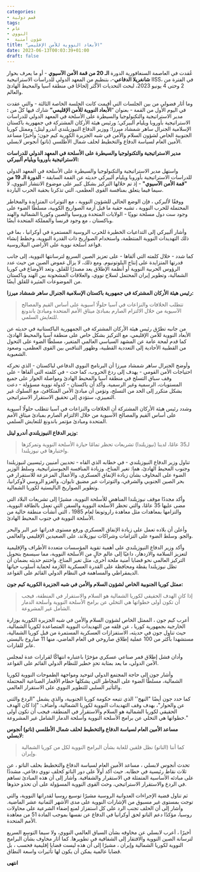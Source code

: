 ```yaml
---
categories:
- قمم دولية
tags:
- عام
- النووي
-  شؤون أمنية
title: "الأبعاد النووية للأمن الإقليمي"
date: 2023-06-13T00:03:39+01:00
draft: false
---
```


عُقدت في العاصمة السنغافورية الدورة **الـ 20 من قمة الأمن الآسيوي** - أو ما يعرف بحوار **شانغريلا الدفاعي**-، بتنظيمٍ من المعهد الدولي للدراسات الاستراتيجية IISS، في الفترة من 2 وحتى 4 يونيو 2023، لبحث التحديات الأكثر إلحاحًا في منطقة آسيا والمحيط الهادئ والعالم.

وما أثار فضولي من بين الجلسات التي أقيمت كانت الجلسة الخاصة الثالثة - والتي عقدت في اليوم الأول من القمة - بعنوان “**الأبعاد النووية للأمن الإقليمي”** شارك فيها كلٌ من **:** مدير الاستراتيجية والتكنولوجيا والسيطرة على الأسلحة في المعهد الدولي للدراسات الاستراتيجية بأوروبا ويليام ألبيركي؛ ورئيس هيئة الأركان المشتركة في جمهورية باكستان الإسلامية الجنرال ساهر شمشاد ميرزا؛ ووزير الدفاع النيوزيلندي أندرو ليتل؛ وممثل كوريا الجنوبية الخاص لشؤون السلام والأمن في شبه الجزيرة الكورية كيم جون؛ وأخيرًا مساعد الأمين العام لسياسة الدفاع والتخطيط لحلف شمال الأطلسي (ناتو) أنجوس لابسلي.

**مدير الاستراتيجية والتكنولوجيا والسيطرة على الأسلحة في المعهد الدولي للدراسات الاستراتيجية بأوروبا ويليام ألبيركي:**

واستهل مدير الاستراتيجية والتكنولوجيا والسيطرة على الأسلحة في المعهد الدولي للدراسات الاستراتيجية بأوروبا ويليام ألبيركي حديثه عن القمة السابقة - **الدورة الـ 19 من "قمة الأمن الآسيوي"** - إذ تم خلالها التركيز بشكل كبير على موضوع الانتشار النووي، لا سيما فيما يتعلق بمنافسة القوى العظمى، التي تذكرنا بحقبة الحرب الباردة.

ووفقًا لألبركي ، فإن الوضع الحالي للشؤون النووية ، مع التوترات المتزايدة والمخاطر المحتملة للحرب النووية ، تشبه حقبة ما قبل أزمة الصواريخ الكوبية، مسلطًا الضوء على وجود ست دول مسلحة نوويًا - الولايات المتحدة وروسيا والصين وكوريا الشمالية والهند وباكستان ، مع وجود فرنسا والمملكة المتحدة أيضًا.

وأشار ألبيركي إلى التداعيات الخطيرة للحرب الروسية المستمرة في أوكرانيا ، بما في ذلك التهديدات النووية المنتظمة، واستخدام الصواريخ ذات القدرة النووية، وخطط إنشاء قواعد أسلحة نووية على الأراضي البيلاروسية.

كما شدد - خلال كلمته التي ألقاها - على تعزيز الصين السريع لترسانتها النووية، إلى جانب قدرتها المتزايدة على إنتاج البلوتونيوم. ومع ذلك، لا يزال غموض الصين من حيث عدد الرؤوس الحربية النووية أو أنظمة الإطلاق يعد مصدرًا للقلق. وتعد الأوضاع في كوريا الشمالية، وتطوير إيران المحتمل لسلاح نووي، والعلاقات المشحونة بين الهند وباكستان من الموضوعات المثيرة للقلق أيضًا.
 

**رئيس هيئة الأركان المشتركة في جمهورية باكستان الإسلامية الجنرال ساهر شمشاد ميرزا:**

> تتطلب الخلافات والنزاعات في آسيا حلولًا آسيوية على أساس القيم والمصالح الآسيوية من خلال الالتزام الصارم بمبادئ ميثاق الأمم المتحدة ومبادئ باندونغ للتعايش السلمي.

من جانبه تطرّق رئيس هيئة الأركان المشتركة في الجمهورية الباكستانية في حديثه عن الأبعاد النووية للأمن الإقليمي، مع التركيز بشكل خاص على منطقة آسيا والمحيط الهادئ، كما قدم لمحة عامة عن المشهد السياسي العالمي المتغير، مسلطًا الضوء على التحول من القطبية الأحادية إلى التعددية القطبية، وظهور التنافس بين القوى العظمى، وصعود الشعبوية.

وأوضح الجنرال ساهر شمشاد ميرزا أن البرنامج النووي الدفاعي لباكستان - الذي تحركه احتياجات الأمن القومي - يهدف إلى ردع الحروب، كما حث - في كلمته التي ألقاها - على وقف سباق التسلح في منطقة آسيا والمحيط الهادئ ومواصلة الحوار على جميع المستويات، الرسمية وغير الرسمية.
وأكد أن باكستان - كدولة نووية مسؤولة - دعت بشكل متكرر إلى الحد من التسلح، وتؤمن أن مبادئ الأمن المتكافئ، مع السلوك غير التمييزي، ستؤدي إلى تحقيق الاستقرار الاستراتيجي.

وشدد رئيس هيئة الأركان المشتركة أن الخلافات والنزاعات في آسيا تتطلب حلولًا آسيوية على أساس القيم والمصالح الآسيوية من خلال الالتزام الصارم بمبادئ ميثاق الأمم المتحدة ومبادئ مؤتمر باندونغ للتعايش السلمي.

**وزير الدفاع النيوزيلندي أندرو ليتل:**

> لـ35 عامًا، لدينا (نيوزيلندا) تشريعات تحظر تمامًا حيازة الأسلحة النووية وتمركزها واختبارها في نيوزيلندا.

تناول وزير الدفاع النيوزيلندي - في خطابه الذي القاه - تحديين أمنيين رئيسيين لنيوزيلندا وجنوب المحيط الهادئ، هما: تغير المناخ، وزيادة المنافسة الجيوستراتيجية. 
وسلط الوزير الضوء على المخاوف بشأن زيادة الإنفاق العسكري، والأعمال المزعزعة للاستقرار في بحر الصين الجنوبي والشرقي، والتوترات عبر مضيق تايوان، والغزو الروسي لأوكرانيا، وتطوير الصواريخ الباليستية لكوريا الشمالية.

وأكد مجددًا موقف نيوزيلندا المناهض للأسلحة النووية، مشيرًا إلى تشريعات البلاد التي مضى عليها 35 عامًا، والتي تحظر الأسلحة النووية والسفن التي تعمل بالطاقة النووية، والتزامها بمعاهدات مثل معاهدة راروتونغا لعام 1985 ، التي أنشأت منطقة خالية من الأسلحة النووية في جنوب المحيط الهادئ.

وأعلن أن بلاده تعمل على زيادة الإنفاق العسكري ورفع مستوى قدراتها عبر البر والبحر والجو. وسلط الضوء على التزامات وشراكات نيوزيلاند، على الصعيدين الإقليمي والعالمي.

وأكد وزير الدفاع النيوزيلندي على أهمية تقوية المؤسسات متعددة الأطراف والإقليمية لتعزيز السلامة والازدهار، داعيًا إلى عالم خالٍ من الأسلحة النووية، مما سيسمح بتحويل التركيز العالمي نحو قضايا أمنية ملحة أخرى، مثل تغير المناخ. واختتم حديثه بضمان أن تظل نيوزيلندا يقظة ومحافظة على القدرة العسكرية اللازمة لحماية أسلوب حياتها الديمقراطي والمساهمة في النظام الدولي القائم على القواعد.


**ممثل كوريا الجنوبية الخاص لشؤون السلام والأمن في شبه الجزيرة الكورية كيم جون:**

> إذا كان الهدف الحقيقي لكوريا الشمالية هو السلام والاستقرار في المنطقة، فيجب أن تكون أولى خطواتها هي التخلي عن برامج الأسلحة النووية وأسلحة الدمار الشامل غير المشروعة.

أعرب كيم جون ، الممثل الخاص لشؤون السلام والأمن في شبه الجزيرة الكورية بوزارة الخارجية بجمهورية كوريا ، عن قلقه من التهديدات النووية المتصاعدة لكوريا الشمالية، حيث تناول جون في حديثه، الاستفزازات العسكرية المستمرة من قبل كوريا الشمالية، مستشهدا بأكثر من 100 عملية إطلاق صاروخي في العام الماضي، منها 11 صاروخ باليستي عابر للقارات.

وأدان فشل إطلاق قمر صناعي عسكري مؤخرًا باعتباره انتهاكًا لقرارات عدة لمجلس الأمن الدولي، ما يعد بمثابة تحدٍ خطير للنظام الدولي القائم على القواعد.

وأشار جون إلى حاجة المجتمع الدولي لتوحيد ومواجهة الطموحات النووية لكوريا الشمالية، مسلطًا الضوء على المخاطر التي يشكلها حطام الأقمار الصناعية المحتملة والتأثير السلبي للتطوير النووي على الاستقرار العالمي.

كما حدد جون أيضًا "النهج'' الذي تتبعه حكومة كوريا الجنوبية، والذي يشمل "الردع والثني عن والحوار"، بهدف وقف التهديدات النووية لكوريا الشمالية، وأضاف: "إذا كان الهدف الحقيقي لكوريا الشمالية هو السلام والاستقرار في المنطقة، فيجب أن تكون أولى خطواتها هي التخلي عن برامج الأسلحة النووية وأسلحة الدمار الشامل غير المشروعة."

**مساعد الأمين العام لسياسة الدفاع والتخطيط لحلف شمال الأطلسي (ناتو) أنجوس لابسلي:**

> كما أننا (الناتو) نظل قلقين للغاية بشأن البرامج النووية لكل من كوريا الشمالية وإيران.

تحدث أنجوس لابسلي ، مساعد الأمين العام لسياسة الدفاع والتخطيط بحلف الناتو ، عن ثلاث نقاط رئيسية في خطابه.
حيث أكد أولاً على دور الناتو كحلف نووي دفاعي، مشددًا على مبادئه الأساسية المتمثلة في الاستقرار والشفافية. وأشار إلى أن هذه المبادئ تساهم في الردع والاستقرار الاستراتيجي، وحث القوى النووية المسؤولة على أن تحذو حذوها.

ثم تناول قضية الإجراءات العدوانية الروسية مشيرًا توسيع روسيا لقدراتها النووية، والتي توجت بمستوى غير مسبوق من الإشارات النووية على مدى الأشهر الثمانية عشر الماضية. وأشار إلى أن الحلف تجنب الرد على كل استفزاز لمنع إضفاء الشرعية على محاولات روسيا، مؤكدًا دعم الناتو لحق أوكرانيا في الدفاع عن نفسها بموجب المادة 51 من معاهدة الأمم المتحدة.

أخيرًا ، أعرب لابسلي عن مخاوفه بشأن السياق العالمي النووي، ولا سيما التوسع السريع لترسانة الصين النووية والافتقار إلى الشفافية في تطويرها. كما أثار مخاوف بشأن البرامج النووية لكوريا الشمالية وإيران ، مشيرًا إلى أن هذه ليست قضايا إقليمية فحسب ، بل قضايا عالمية يمكن أن يكون لها تأثيرات واسعة النطاق.

**انتهى**

